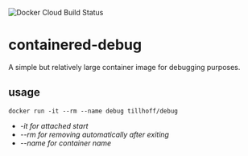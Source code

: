 ![Docker Cloud Build Status](https://img.shields.io/docker/cloud/build/tillhoff/debug)

# containered-debug
A simple but relatively large container image for debugging purposes.

## usage

`docker run -it --rm --name debug tillhoff/debug`

* *-it for attached start*
* *--rm for removing automatically after exiting*
* *--name for container name*
